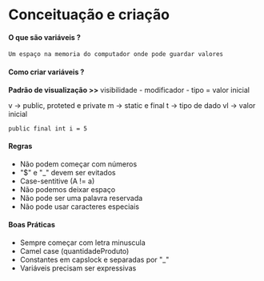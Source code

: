 <h1>Conceituação e criação</h1>

<h4>O que são variáveis ?</h4>

`Um espaço na memoria do computador onde pode guardar valores`

<h4>Como criar variáveis ?</h4>

<b>Padrão de visualização >></b> visibilidade - modificador - tipo = valor inicial

v -> public, proteted e private
m -> static e final
t -> tipo de dado
vl -> valor inicial

`public final int i = 5`

<h4>Regras</h4>

- Não podem começar com números
- "$" e "_" devem ser evitados
- Case-sentitive (A != a)
- Não podemos deixar espaço
- Não pode ser uma palavra reservada
- Não pode usar caracteres especiais

<h4>Boas Práticas</h4>

- Sempre começar com letra minuscula
- Camel case (quantidadeProduto)
- Constantes em capslock e separadas por "_"
- Variáveis precisam ser expressivas 

